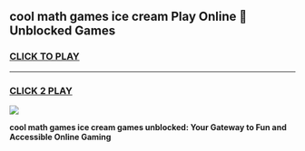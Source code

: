 
## cool math games ice cream Play Online 👋 Unblocked Games
<h3>
<a href="https://news.freeplayer.one?title=cool_math_games_ice_cream&ref=17CMG">CLICK TO PLAY</a></h3>
<hr>

<h3>
<a href="https://news.freeplayer.one?title=cool_math_games_ice_cream&ref=17CMG">CLICK 2 PLAY</a>
  
</h3>

<a href="https://news.freeplayer.one?title=cool_math_games_ice_cream&ref=17CMG/"><img src="https://clearcache.store/games.png"></a>


**cool math games ice cream games unblocked: Your Gateway to Fun and Accessible Online Gaming**
